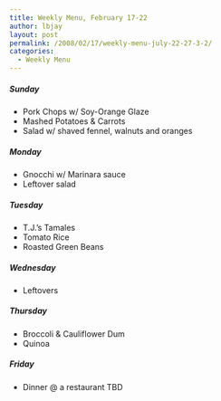```yaml
---
title: Weekly Menu, February 17-22
author: lbjay
layout: post
permalink: /2008/02/17/weekly-menu-july-22-27-3-2/
categories:
  - Weekly Menu
---
```

<abbr class="unapi-id" title=""><!-- &nbsp; --></abbr> 

##### Sunday

  * Pork Chops w/ Soy-Orange Glaze
  * Mashed Potatoes & Carrots
  * Salad w/ shaved fennel, walnuts and oranges

##### Monday

  * Gnocchi w/ Marinara sauce
  * Leftover salad

##### Tuesday

  * T.J.&#8217;s Tamales
  * Tomato Rice
  * Roasted Green Beans

##### Wednesday

  * Leftovers

##### Thursday

  * Broccoli & Cauliflower Dum
  * Quinoa

##### Friday

  * Dinner @ a restaurant TBD